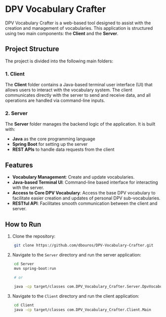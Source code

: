 # DPV Vocabulary Crafter

DPV Vocabulary Crafter is a web-based tool designed to assist with the creation and management of vocabularies. This application is structured using two main components: the **Client** and the **Server**.

## Project Structure

The project is divided into the following main folders:

### 1. Client
The **Client** folder contains a Java-based terminal user interface (UI) that allows users to interact with the vocabulary system. The client communicates directly with the server to send and receive data, and all operations are handled via command-line inputs.

### 2. Server
The **Server** folder manages the backend logic of the application. It is built with:
- **Java** as the core programming language
- **Spring Boot** for setting up the server
- **REST APIs** to handle data requests from the client

## Features
- **Vocabulary Management**: Create and update vocabularies.
- **Java-based Terminal UI**: Command-line based interface for interacting with the server.
- **Access to Core DPV Vocabulary**: Access the base DPV vocabulary to facilitate easier creation and updates of personal DPV sub-vocabularies.
- **RESTful API**: Facilitates smooth communication between the client and server.

## How to Run

1. Clone the repository:

```bash
    git clone https://github.com/dbouros/DPV-Vocabulary-Crafter.git
```

2. Navigate to the `Server` directory and run the server application:

```bash
    cd Server
    mvn spring-boot:run

    # or
    
    java -cp target/classes com.DPV_Vocabulary_Crafter.Server.DpvVocabularyCrafterApplication

```

3. Navigate to the `Client` directory and run the client application:

```bash
    cd Client
    java -cp target/classes com.DPV_Vocabulary_Crafter.Client.Main

```
